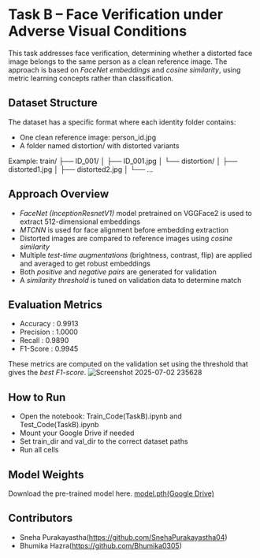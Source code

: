 # Task B – Face Verification under Adverse Visual Conditions

This task addresses face verification, determining whether a distorted face image belongs to the same person as a clean reference image. The approach is based on *FaceNet embeddings* and *cosine similarity*, using metric learning concepts rather than classification.


## Dataset Structure

The dataset has a specific format where each identity folder contains:
- One clean reference image: person_id.jpg
- A folder named distortion/ with distorted variants

Example:
train/
├── ID_001/
│ ├── ID_001.jpg
│ └── distortion/
│ ├── distorted1.jpg
│ ├── distorted2.jpg
│ └── ...


## Approach Overview

- *FaceNet (InceptionResnetV1)* model pretrained on VGGFace2 is used to extract 512-dimensional embeddings
- *MTCNN* is used for face alignment before embedding extraction
- Distorted images are compared to reference images using *cosine similarity*
- Multiple *test-time augmentations* (brightness, contrast, flip) are applied and averaged to get robust embeddings
- Both *positive* and *negative pairs* are generated for validation
- A *similarity threshold* is tuned on validation data to determine match

## Evaluation Metrics

- Accuracy  : 0.9913
- Precision : 1.0000
- Recall    : 0.9890
- F1-Score  : 0.9945

These metrics are computed on the validation set using the threshold that gives the *best F1-score*.
![Screenshot 2025-07-02 235628](https://github.com/user-attachments/assets/e43ee7c2-d0aa-4e21-9f6a-75993b8b1e12)


## How to Run

- Open the notebook: Train_Code(TaskB).ipynb and Test_Code(TaskB).ipynb
- Mount your Google Drive if needed
- Set train_dir and val_dir to the correct dataset paths
- Run all cells

## Model Weights
Download the pre-trained model here.
[model.pth(Google Drive)](https://drive.google.com/file/d/1_QmNYeHkYxOLZ8-gjS6gB7p5NyolGZjB/view?usp=sharing)

## Contributors

- Sneha Purakayastha(https://github.com/SnehaPurakayastha04)
- Bhumika Hazra(https://github.com/Bhumika0305)
